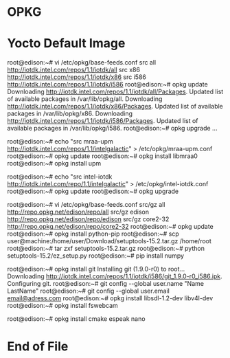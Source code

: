 OPKG
==

# Yocto Default Image

root@edison:~# vi /etc/opkg/base-feeds.conf
 src all     http://iotdk.intel.com/repos/1.1/iotdk/all
 src x86 http://iotdk.intel.com/repos/1.1/iotdk/x86
 src i586    http://iotdk.intel.com/repos/1.1/iotdk/i586
root@edison:~# opkg update
 Downloading http://iotdk.intel.com/repos/1.1/iotdk/all/Packages.
 Updated list of available packages in /var/lib/opkg/all.
 Downloading http://iotdk.intel.com/repos/1.1/iotdk/x86/Packages.
 Updated list of available packages in /var/lib/opkg/x86.
 Downloading http://iotdk.intel.com/repos/1.1/iotdk/i586/Packages.
 Updated list of available packages in /var/lib/opkg/i586.
root@edison:~# opkg upgrade
...

root@edison:~# echo "src mraa-upm http://iotdk.intel.com/repos/1.1/intelgalactic" > /etc/opkg/mraa-upm.conf
root@edison:~# opkg update
root@edison:~# opkg install libmraa0
root@edison:~# opkg install upm

root@edison:~# echo "src intel-iotdk http://iotdk.intel.com/repo/1.1/intelgalactic" > /etc/opkg/intel-iotdk.conf
root@edison:~# opkg update
root@edison:~# opkg upgrade

root@edison:~# vi /etc/opkg/base-feeds.conf
 src/gz all http://repo.opkg.net/edison/repo/all
 src/gz edison http://repo.opkg.net/edison/repo/edison
 src/gz core2-32 http://repo.opkg.net/edison/repo/core2-32
root@edison:~# opkg update
root@edison:~# opkg install python-pip
root@edison:~# scp user@machine:/home/user/Download/setuptools-15.2.tar.gz /home/root
root@edison:~# tar zxf setuptools-15.2.tar.gz
root@edison:~# python setuptools-15.2/ez_setup.py
root@edison:~# pip install numpy

root@edison:~# opkg install git
 Installing git (1.9.0-r0) to root...
 Downloading http://iotdk.intel.com/repos/1.1/iotdk/i586/git_1.9.0-r0_i586.ipk.
 Configuring git.
root@edison:~# git config --global user.name "Name LastName"
root@edison:~# git config --global user.email email@adress.com
root@edison:~# opkg install libsdl-1.2-dev libv4l-dev
root@edison:~# opkg install fswebcam

root@edison:~# opkg install cmake espeak nano 

# End of File
